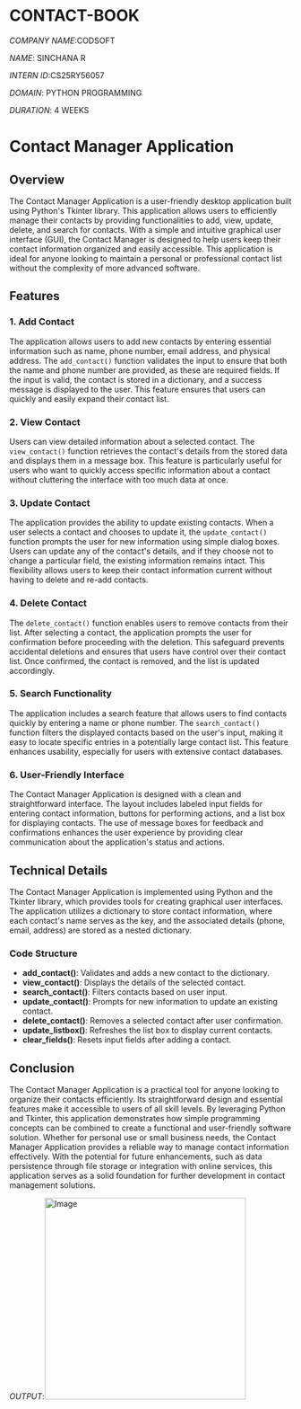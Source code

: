 # CONTACT-BOOK

*COMPANY NAME*:CODSOFT

*NAME*: SINCHANA R

*INTERN ID*:CS25RY56057

*DOMAIN*: PYTHON PROGRAMMING

*DURATION*: 4 WEEKS

# Contact Manager Application

## Overview

The Contact Manager Application is a user-friendly desktop application built using Python's Tkinter library. This application allows users to efficiently manage their contacts by providing functionalities to add, view, update, delete, and search for contacts. With a simple and intuitive graphical user interface (GUI), the Contact Manager is designed to help users keep their contact information organized and easily accessible. This application is ideal for anyone looking to maintain a personal or professional contact list without the complexity of more advanced software.

## Features

### 1. Add Contact
The application allows users to add new contacts by entering essential information such as name, phone number, email address, and physical address. The `add_contact()` function validates the input to ensure that both the name and phone number are provided, as these are required fields. If the input is valid, the contact is stored in a dictionary, and a success message is displayed to the user. This feature ensures that users can quickly and easily expand their contact list.

### 2. View Contact
Users can view detailed information about a selected contact. The `view_contact()` function retrieves the contact's details from the stored data and displays them in a message box. This feature is particularly useful for users who want to quickly access specific information about a contact without cluttering the interface with too much data at once.

### 3. Update Contact
The application provides the ability to update existing contacts. When a user selects a contact and chooses to update it, the `update_contact()` function prompts the user for new information using simple dialog boxes. Users can update any of the contact's details, and if they choose not to change a particular field, the existing information remains intact. This flexibility allows users to keep their contact information current without having to delete and re-add contacts.

### 4. Delete Contact
The `delete_contact()` function enables users to remove contacts from their list. After selecting a contact, the application prompts the user for confirmation before proceeding with the deletion. This safeguard prevents accidental deletions and ensures that users have control over their contact list. Once confirmed, the contact is removed, and the list is updated accordingly.

### 5. Search Functionality
The application includes a search feature that allows users to find contacts quickly by entering a name or phone number. The `search_contact()` function filters the displayed contacts based on the user's input, making it easy to locate specific entries in a potentially large contact list. This feature enhances usability, especially for users with extensive contact databases.

### 6. User-Friendly Interface
The Contact Manager Application is designed with a clean and straightforward interface. The layout includes labeled input fields for entering contact information, buttons for performing actions, and a list box for displaying contacts. The use of message boxes for feedback and confirmations enhances the user experience by providing clear communication about the application's status and actions.

## Technical Details

The Contact Manager Application is implemented using Python and the Tkinter library, which provides tools for creating graphical user interfaces. The application utilizes a dictionary to store contact information, where each contact's name serves as the key, and the associated details (phone, email, address) are stored as a nested dictionary.

### Code Structure
- **add_contact()**: Validates and adds a new contact to the dictionary.
- **view_contact()**: Displays the details of the selected contact.
- **search_contact()**: Filters contacts based on user input.
- **update_contact()**: Prompts for new information to update an existing contact.
- **delete_contact()**: Removes a selected contact after user confirmation.
- **update_listbox()**: Refreshes the list box to display current contacts.
- **clear_fields()**: Resets input fields after adding a contact.

## Conclusion

The Contact Manager Application is a practical tool for anyone looking to organize their contacts efficiently. Its straightforward design and essential features make it accessible to users of all skill levels. By leveraging Python and Tkinter, this application demonstrates how simple programming concepts can be combined to create a functional and user-friendly software solution. Whether for personal use or small business needs, the Contact Manager Application provides a reliable way to manage contact information effectively. With the potential for future enhancements, such as data persistence through file storage or integration with online services, this application serves as a solid foundation for further development in contact management solutions.

*OUTPUT*:<img width="359" alt="Image" src="https://github.com/user-attachments/assets/396102b2-beb5-44f1-9280-4b3d5d1513b5" />

